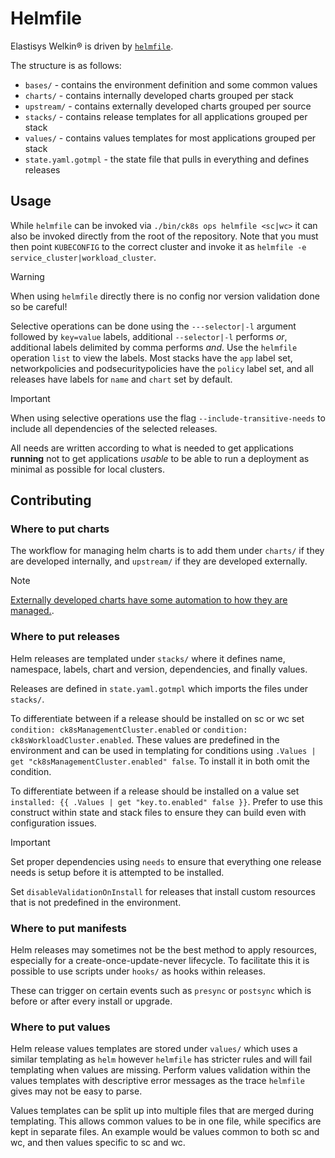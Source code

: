 # Helmfile

Elastisys Welkin® is driven by [`helmfile`](https://github.com/helmfile/helmfile).

The structure is as follows:

- `bases/` - contains the environment definition and some common values
- `charts/` - contains internally developed charts grouped per stack
- `upstream/` - contains externally developed charts grouped per source
- `stacks/` - contains release templates for all applications grouped per stack
- `values/` - contains values templates for most applications grouped per stack
- `state.yaml.gotmpl` - the state file that pulls in everything and defines releases

## Usage

While `helmfile` can be invoked via `./bin/ck8s ops helmfile <sc|wc>` it can also be invoked directly from the root of the repository.
Note that you must then point `KUBECONFIG` to the correct cluster and invoke it as `helmfile -e service_cluster|workload_cluster`.

> [!warning]
> When using `helmfile` directly there is no config nor version validation done so be careful!

Selective operations can be done using the `---selector|-l` argument followed by `key=value` labels, additional `--selector|-l` performs _or_, additional labels delimited by comma performs _and_.
Use the `helmfile` operation `list` to view the labels.
Most stacks have the `app` label set, networkpolicies and podsecuritypolicies have the `policy` label set, and all releases have labels for `name` and `chart` set by default.

> [!important]
> When using selective operations use the flag `--include-transitive-needs` to include all dependencies of the selected releases.

All needs are written according to what is needed to get applications **running** not to get applications _usable_ to be able to run a deployment as minimal as possible for local clusters.

## Contributing

### Where to put charts

The workflow for managing helm charts is to add them under `charts/` if they are developed internally, and `upstream/` if they are developed externally.

> [!note]
> [Externally developed charts have some automation to how they are managed.](upstream/).

### Where to put releases

Helm releases are templated under `stacks/` where it defines name, namespace, labels, chart and version, dependencies, and finally values.

Releases are defined in `state.yaml.gotmpl` which imports the files under `stacks/`.

To differentiate between if a release should be installed on sc or wc set `condition: ck8sManagementCluster.enabled` or `condition: ck8sWorkloadCluster.enabled`.
These values are predefined in the environment and can be used in templating for conditions using `.Values | get "ck8sManagementCluster.enabled" false`.
To install it in both omit the condition.

To differentiate between if a release should be installed on a value set `installed: {{ .Values | get "key.to.enabled" false }}`.
Prefer to use this construct within state and stack files to ensure they can build even with configuration issues.

> [!important]
> Set proper dependencies using `needs` to ensure that everything one release needs is setup before it is attempted to be installed.
>
> Set `disableValidationOnInstall` for releases that install custom resources that is not predefined in the environment.

### Where to put manifests

Helm releases may sometimes not be the best method to apply resources, especially for a create-once-update-never lifecycle.
To facilitate this it is possible to use scripts under `hooks/` as hooks within releases.

These can trigger on certain events such as `presync` or `postsync` which is before or after every install or upgrade.

### Where to put values

Helm release values templates are stored under `values/` which uses a similar templating as `helm` however `helmfile` has stricter rules and will fail templating when values are missing.
Perform values validation within the values templates with descriptive error messages as the trace `helmfile` gives may not be easy to parse.

Values templates can be split up into multiple files that are merged during templating.
This allows common values to be in one file, while specifics are kept in separate files.
An example would be values common to both sc and wc, and then values specific to sc and wc.
